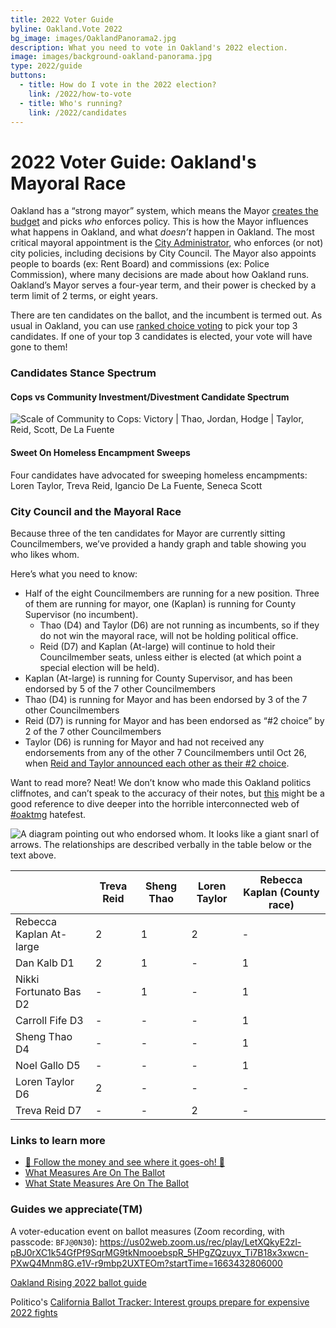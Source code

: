 ```yaml
---
title: 2022 Voter Guide
byline: Oakland.Vote 2022
bg_image: images/OaklandPanorama2.jpg
description: What you need to vote in Oakland's 2022 election.
image: images/background-oakland-panorama.jpg 
type: 2022/guide
buttons:
  - title: How do I vote in the 2022 election?
    link: /2022/how-to-vote
  - title: Who's running?
    link: /2022/candidates
---
```


# 2022 Voter Guide: Oakland's Mayoral Race

Oakland has a “strong mayor” system, which means the Mayor [creates the budget](https://cao-94612.s3.amazonaws.com/documents/Budget-Basics-FY21-23-17.pdf) and picks _who_ enforces policy.  This is how the Mayor influences what happens in Oakland, and what _doesn’t_ happen in Oakland.  The most critical mayoral appointment is the [City Administrator](https://transparentcalifornia.com/salaries/search/?q=City%20Administrator&y=2021), who enforces (or not) city policies, including decisions by City Council.  The Mayor also appoints people to boards (ex: Rent Board) and commissions (ex: Police Commission), where many decisions are made about how Oakland runs.  Oakland’s Mayor serves a four-year term, and their power is checked by a term limit of 2 terms, or eight years.

There are ten candidates on the ballot, and the incumbent is termed out.  As usual in Oakland, you can use [ranked choice voting](https://twitter.com/amarshallbuselt/status/1584669588544856065) to pick your top 3 candidates.  If one of your top 3 candidates is elected, your vote will have gone to them!

### Candidates Stance Spectrum
#### Cops vs Community Investment/Divestment Candidate Spectrum
![Scale of Community to Cops: Victory | Thao, Jordan, Hodge | Taylor, Reid, Scott, De La Fuente](/images/2022/overview-scale-cop-to-community-updated.jpg) 

#### Sweet On Homeless Encampment Sweeps
Four candidates have advocated for sweeping homeless encampments:
Loren Taylor, Treva Reid, Igancio De La Fuente, Seneca Scott

### City Council and the Mayoral Race
Because three of the ten candidates for Mayor are currently sitting Councilmembers, we’ve provided a handy graph and table showing you who likes whom.

Here’s what you need to know:
* Half of the eight Councilmembers are running for a new position.  Three of them are running for mayor, one (Kaplan) is running for County Supervisor (no incumbent).
  * Thao (D4) and Taylor (D6) are not running as incumbents, so if they do not win the mayoral race, will not be holding political office.
  * Reid (D7) and Kaplan (At-large) will continue to hold their Councilmember seats, unless either is elected (at which point a special election will be held).
* Kaplan (At-large) is running for County Supervisor, and has been endorsed by 5 of the 7 other Councilmembers
* Thao (D4) is running for Mayor and has been endorsed by 3 of the 7 other Councilmembers
* Reid (D7) is running for Mayor and has been endorsed as “#2 choice” by 2 of the 7 other Councilmembers
* Taylor (D6) is running for Mayor and had not received any endorsements from any of the other 7 Councilmembers until Oct 26, when [Reid and Taylor announced each other as their #2 choice](https://www.sfchronicle.com/politics/article/Two-Oakland-mayor-candidates-form-a-strategic-17537089.php).

Want to read more? Neat! We don’t know who made this Oakland politics cliffnotes, and can’t speak to the accuracy of their notes, but [this](https://docs.google.com/document/d/1ZeeINU0a3sn4MdejfhhcYKjlNPPc9ZNe2BW2sFUSJWU/edit#heading=h.dfm3zx7isenz) might be a good reference to dive deeper into the horrible interconnected web of [#oaktmg](https://twitter.com/search?q=%23oakmtg) hatefest.

![A diagram pointing out who endorsed whom. It looks like a giant snarl of arrows. The relationships are described verbally in the table below or the text above.](/images/2022/overview-hatefest-updated.jpg)




|                     	| Treva Reid | Sheng Thao | Loren Taylor | Rebecca Kaplan (County race) |
|-------------------------|------------|------------|--------------|------------------------------|
| Rebecca Kaplan At-large | 2      	| 1      	| 2        	| -                        	|
| Dan Kalb D1         	| 2      	| 1      	| -        	| 1                        	|
| Nikki Fortunato Bas D2  | -      	| 1      	| -        	| 1                        	|
| Carroll Fife D3     	| -      	| -      	| -        	| 1                        	|
| Sheng Thao D4       	| -      	| -      	| -        	| 1                        	|
| Noel Gallo D5       	| -      	| -      	| -        	| 1                        	|
| Loren Taylor D6     	| 2      	| -      	| -        	| -                        	|
| Treva Reid D7       	| -      	| -      	| 2        	| -                        	|



### Links to learn more

* [🎵 Follow the money and see where it goes-oh! 🎵](https://data.oaklandca.gov/campaign_finance/contribution?electionYear=2022&since=2020-02-22&until=2022-10-30)
* [What Measures Are On The Ballot](https://www.acgov.org/rov_app/measures)
* [What State Measures Are On The Ballot](https://www.sos.ca.gov/elections/ballot-measures/qualified-ballot-measures)

### Guides we appreciate(TM)
A voter-education event on ballot measures (Zoom recording, with passcode: `BFJ@0N30`):
https://us02web.zoom.us/rec/play/LetXQkyE2zl-pBJ0rXC1k54GfPf9SqrMG9tkNmooebspR_5HPgZQzuyx_Ti7B18x3xwcn-PXwQ4Mnm8G.e1V-r9mbp2UXTEOm?startTime=1663432806000

[Oakland Rising 2022 ballot guide](https://www.oaklandrising.org/2022voterguide/)

Politico's [California Ballot Tracker: Interest groups prepare for expensive 2022 fights](https://www.politico.com/interactives/2022/california-ballot-measures-propositions-guide-2022/)


